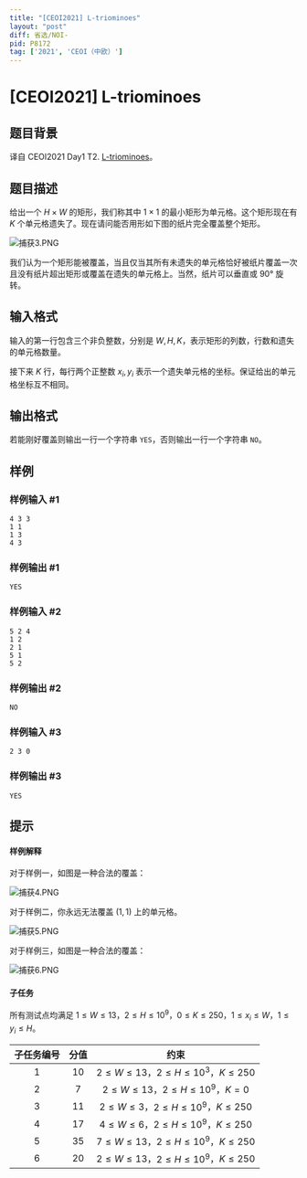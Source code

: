 ```yaml
---
title: "[CEOI2021] L-triominoes"
layout: "post"
diff: 省选/NOI-
pid: P8172
tag: ['2021', 'CEOI（中欧）']
---
```

# [CEOI2021] L-triominoes
## 题目背景

译自 CEOI2021 Day1 T2. [L-triominoes](https://hsin.hr/ceoi/competition/ceoi2021_day1_tasks.pdf)。
## 题目描述

给出一个 $H\times W$ 的矩形，我们称其中 $1\times 1$ 的最小矩形为单元格。这个矩形现在有 $K$ 个单元格遗失了。现在请问能否用形如下图的纸片完全覆盖整个矩形。

![捕获3.PNG](https://cdn.luogu.com.cn/upload/image_hosting/ylltjsyr.png)

我们认为一个矩形能被覆盖，当且仅当其所有未遗失的单元格恰好被纸片覆盖一次且没有纸片超出矩形或覆盖在遗失的单元格上。当然，纸片可以垂直或 $90°$ 旋转。
## 输入格式

输入的第一行包含三个非负整数，分别是 $W,H,K$，表示矩形的列数，行数和遗失的单元格数量。

接下来 $K$ 行，每行两个正整数 $x_i,y_i$ 表示一个遗失单元格的坐标。保证给出的单元格坐标互不相同。
## 输出格式

若能刚好覆盖则输出一行一个字符串 `YES`，否则输出一行一个字符串 `NO`。
## 样例

### 样例输入 #1
```
4 3 3
1 1
1 3
4 3
```
### 样例输出 #1
```
YES
```
### 样例输入 #2
```
5 2 4
1 2
2 1
5 1
5 2
```
### 样例输出 #2
```
NO
```
### 样例输入 #3
```
2 3 0
```
### 样例输出 #3
```
YES
```
## 提示

#### 样例解释

对于样例一，如图是一种合法的覆盖：

![捕获4.PNG](https://cdn.luogu.com.cn/upload/image_hosting/xgj9bfbw.png)

对于样例二，你永远无法覆盖 $(1,1)$ 上的单元格。 

![捕获5.PNG](https://cdn.luogu.com.cn/upload/image_hosting/hrrzvyjx.png)

对于样例三，如图是一种合法的覆盖： 

![捕获6.PNG](https://cdn.luogu.com.cn/upload/image_hosting/p5awynm4.png)

#### 子任务

所有测试点均满足 $1\leq W\leq 13$，$2\leq H\leq 10^9$，$0\leq K\leq 250$，$1\leq x_i\leq W$，$1\leq y_i\leq H$。

| 子任务编号 | 分值 |                    约束                     |
| :--------: | :--: | :-----------------------------------------: |
|    $1$     | $10$ | $2\leq W\leq 13$，$2\leq H\leq 10^3$，$K\leq 250$ |
|    $2$     | $7$  | $2\leq W\leq 13$，$2\leq H\leq 10^9$，$K=0$    |
|    $3$     | $11$ |  $2\leq W\leq3$，$2\leq H\leq 10^9$，$K\leq 250$  |
|    $4$     | $17$ | $4\leq W\leq 6$，$2\leq H\leq 10^9$，$K\leq 250$  |
|    $5$     | $35$ | $7\leq W\leq 13$，$2\leq H\leq 10^9$，$K\leq 250$ |
|    $6$     | $20$ | $2\leq W\leq 13$，$2\leq H\leq 10^9$，$K\leq 250$ |

